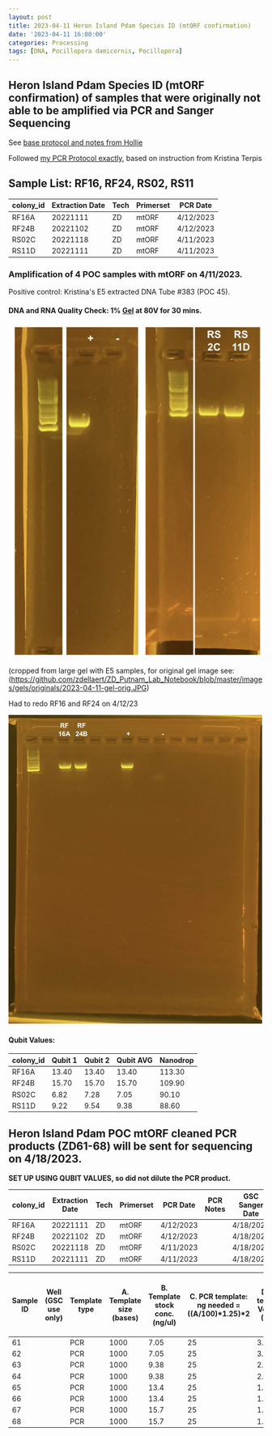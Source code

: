 ```yaml
---
layout: post
title: 2023-04-11 Heron Island Pdam Species ID (mtORF confirmation)
date: '2023-04-11 16:00:00'
categories: Processing
tags: [DNA, Pocillopora damicornis, Pocillopora]
---
```


## Heron Island Pdam Species ID (mtORF confirmation) of samples that were originally not able to be amplified via PCR and Sanger Sequencing

See [base protocol and notes from Hollie](https://github.com/zdellaert/ZD_Putnam_Lab_Notebook/blob/master/protocols/SpeciesID-via-PCR-Sanger-Sequencing.md)

Followed [my PCR Protocol exactly](https://zdellaert.github.io/ZD_Putnam_Lab_Notebook/PCR-Protocol), based on instruction from Kristina Terpis

## Sample List: RF16, RF24, RS02, RS11

| colony_id | Extraction Date | Tech | Primerset | PCR Date  |
|-----------|-----------------|------|-----------|-----------|
| RF16A     | 20221111        | ZD   | mtORF     | 4/12/2023 |
| RF24B     | 20221102        | ZD   | mtORF     | 4/12/2023 |
| RS02C     | 20221118        | ZD   | mtORF     | 4/11/2023 |
| RS11D     | 20221111        | ZD   | mtORF     | 4/11/2023 |

### Amplification of 4 POC samples with mtORF on 4/11/2023.

Positive control: Kristina's E5 extracted DNA Tube #383 (POC 45).

#### DNA and RNA Quality Check: 1% [Gel](https://zdellaert.github.io/ZD_Putnam_Lab_Notebook/Gel-Protocol/) at 80V for 30 mins.

![2023-04-11-gel-HeronPdam.JPG](https://github.com/zdellaert/ZD_Putnam_Lab_Notebook/blob/master/images/gels/2023-04-11-gel-HeronPdam.JPG?raw=true)

(cropped from large gel with E5 samples, for original gel image see: (https://github.com/zdellaert/ZD_Putnam_Lab_Notebook/blob/master/images/gels/originals/2023-04-11-gel-orig.JPG)

Had to redo RF16 and RF24 on 4/12/23

![2023-04-12-gel.JPG](https://github.com/zdellaert/ZD_Putnam_Lab_Notebook/blob/master/images/gels/2023-04-12-gel.JPG?raw=true)

#### Qubit Values:

| colony_id | Qubit 1 | Qubit 2 | Qubit AVG | Nanodrop |
|-----------|---------|---------|-----------|----------|
| RF16A     | 13.40   | 13.40   | 13.40     | 113.30   |
| RF24B     | 15.70   | 15.70   | 15.70     | 109.90   |
| RS02C     | 6.82    | 7.28    | 7.05      | 90.10    |
| RS11D     | 9.22    | 9.54    | 9.38      | 88.60    |

## Heron Island Pdam POC mtORF cleaned PCR products (ZD61-68) will be sent for sequencing on 4/18/2023.

**SET UP USING QUBIT VALUES, so did not dilute the PCR product.**

| colony_id | Extraction Date | Tech | Primerset | PCR Date  | PCR Notes | GSC Sanger Date | GSC Sample #1 | GSC Sample #2 |
|-----------|-----------------|------|-----------|-----------|-----------|-----------------|---------------|---------------|
| RF16A     | 20221111        | ZD   | mtORF     | 4/12/2023 |           | 4/18/2023       | ZD61_230418   | ZD62_230418   |
| RF24B     | 20221102        | ZD   | mtORF     | 4/12/2023 |           | 4/18/2023       | ZD63_230418   | ZD64_230418   |
| RS02C     | 20221118        | ZD   | mtORF     | 4/11/2023 |           | 4/18/2023       | ZD65_230418   | ZD66_230418   |
| RS11D     | 20221111        | ZD   | mtORF     | 4/11/2023 |           | 4/18/2023       | ZD67_230418   | ZD68_230418   |


| Sample ID | Well (GSC use only) | Template type | A. Template size (bases) | B. Template stock conc. (ng/ul) | C. PCR template: ng needed = ((A/100)*1.25)*2 | D. PCR template: Volume=(C/B)ul | E. Plasmid template: volume= (200ng/B)*2 | F. Volume PCR H20 needed (10-D or E) | G. Volume primer needed 1ul per rxn | Colony  |
|-----------|---------------------|---------------|--------------------------|---------------------------------|-----------------------------------------------|---------------------------------|------------------------------------------|--------------------------------------|-------------------------------------|---------|
| 61 |  | PCR | 1000 | 7.05 | 25 | 3.5 |  | 6.5 | 2 | RS02C |
| 62 |  | PCR | 1000 | 7.05 | 25 | 3.5 |  | 6.5 | 2 | RS02C |
| 63 |  | PCR | 1000 | 9.38 | 25 | 2.7 |  | 7.3 | 2 | RS11D |
| 64 |  | PCR | 1000 | 9.38 | 25 | 2.7 |  | 7.3 | 2 | RS11D |
| 65 |  | PCR | 1000 | 13.4 | 25 | 1.9 |  | 8.1 | 2 | RF16A |
| 66 |  | PCR | 1000 | 13.4 | 25 | 1.9 |  | 8.1 | 2 | RF16A |
| 67 |  | PCR | 1000 | 15.7 | 25 | 1.6 |  | 8.4 | 2 | RF24B |
| 68 |  | PCR | 1000 | 15.7 | 25 | 1.6 |  | 8.4 | 2 | RF24B |